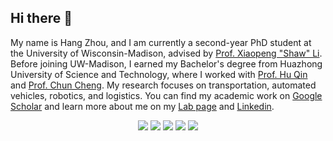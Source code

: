 ## Hi there 👋 

My name is Hang Zhou, and I am currently a second-year PhD student at the University of Wisconsin-Madison, advised by [Prof. Xiaopeng "Shaw" Li](https://catslab.engr.wisc.edu/staff/xiaopengli/). Before joining UW-Madison, I earned my Bachelor's degree from Huazhong University of Science and Technology, where I worked with [Prof. Hu Qin](https://cm.hust.edu.cn/info/1745/24587.htm) and [Prof. Chun Cheng](https://sites.google.com/site/chun123cheng/home). My research focuses on transportation, automated vehicles, robotics, and logistics. You can find my academic work on [Google Scholar](https://scholar.google.co.uk/citations?user=JEih5loAAAAJ&hl) and learn more about me on my [Lab page](https://catslab.engr.wisc.edu/staff/zhou-hang/) and [Linkedin](https://www.linkedin.com/in/hang-zhou-50722a2a5/).


<div align="center">
  <img src="https://github-profile-summary-cards.vercel.app/api/cards/profile-details?username=zll-hust&theme=github" />
  <img src="https://github-profile-summary-cards.vercel.app/api/cards/stats?username=zll-hust&theme=github" />
  <img src="https://github-profile-summary-cards.vercel.app/api/cards/most-commit-language?username=zll-hust&theme=github" />
  <img src="https://github-profile-summary-cards.vercel.app/api/cards/repos-per-language?username=zll-hust&theme=github" />
  <img src="https://github-profile-summary-cards.vercel.app/api/cards/productive-time?username=zll-hust&theme=github&utcOffset=8" />
</div>
